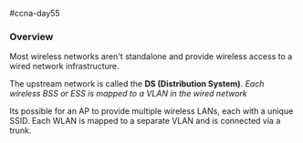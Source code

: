 #ccna-day55 

### Overview
Most wireless networks aren't standalone and provide wireless access to a wired network infrastructure.

The upstream network is called the **DS (Distribution System)**.
*Each wireless BSS or ESS is mapped to a VLAN in the wired network*

Its possible for an AP to provide multiple wireless LANs, each with a unique SSID.
Each WLAN is mapped to a separate VLAN and is connected via a trunk.